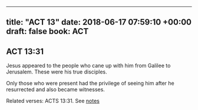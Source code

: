 
---
title: "ACT 13"
date: 2018-06-17 07:59:10 +00:00
draft: false
book: ACT
---

## ACT 13:31

Jesus appeared to the people who cane up with him from Galilee to Jerusalem. These were his true disciples.

Only those who were present had the privilege of seeing him after he resurrected and also became witnesses.

Related verses: ACTS 13:31. See [notes](https://my.bible.com/notes/2923986477418012956)

